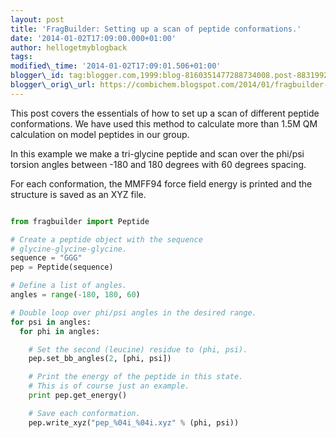 ```yaml
---
layout: post
title: 'FragBuilder: Setting up a scan of peptide conformations.'
date: '2014-01-02T17:09:00.000+01:00'
author: hellogetmyblogback
tags:
modified\_time: '2014-01-02T17:09:01.506+01:00'
blogger\_id: tag:blogger.com,1999:blog-8160351477288734008.post-8831992765893305854
blogger\_orig\_url: https://combichem.blogspot.com/2014/01/fragbuilder-setting-up-scan-of-peptide.html
---
```


This post covers the essentials of how to set up a scan of different peptide conformations. We have used this method to calculate more than 1.5M QM calculation on model peptides in our group.



In this example we make a tri-glycine peptide and scan over the phi/psi torsion angles between -180 and 180 degrees with 60 degrees spacing.



For each conformation, the MMFF94 force field energy is printed and the structure is saved as an XYZ file.

```python

from fragbuilder import Peptide

# Create a peptide object with the sequence
# glycine-glycine-glycine.
sequence = "GGG"
pep = Peptide(sequence)

# Define a list of angles.
angles = range(-180, 180, 60)

# Double loop over phi/psi angles in the desired range.
for psi in angles:
  for phi in angles:

    # Set the second (leucine) residue to (phi, psi).
    pep.set_bb_angles(2, [phi, psi])

    # Print the energy of the peptide in this state.
    # This is of course just an example.
    print pep.get_energy()

    # Save each conformation.
    pep.write_xyz("pep_%04i_%04i.xyz" % (phi, psi))
```

